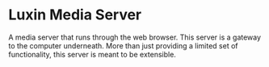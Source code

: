 # Luxin Media Server
A media server that runs through the web browser.
This server is a gateway to the computer underneath.
More than just providing a limited set of functionality, this server is meant to be extensible.
